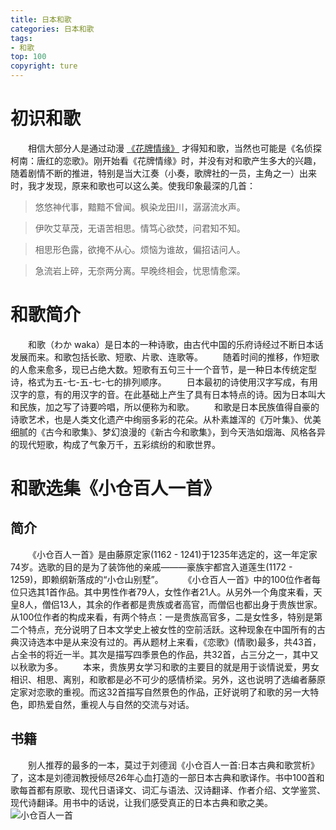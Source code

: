 ```yaml
---
title: 日本和歌
categories: 日本和歌
tags:
- 和歌
top: 100
copyright: ture
---
```


# 初识和歌
&emsp;&emsp;相信大部分人是通过动漫 [《花牌情缘》](https://www.bilibili.com/bangumi/media/md616#detail) 才得知和歌，当然也可能是《名侦探柯南：唐红的恋歌》。刚开始看《花牌情缘》时，并没有对和歌产生多大的兴趣，随着剧情不断的推进，特别是当大江奏（小奏，歌牌社的一员，主角之一）出来时，我才发现，原来和歌也可以这么美。使我印象最深的几首：
> 悠悠神代事，黯黯不曾闻。枫染龙田川，潺潺流水声。

> 伊吹艾草茂，无语苦相思。情笃心欲焚，问君知不知。

> 相思形色露，欲掩不从心。烦恼为谁故，偏招诘问人。

> 急流岩上碎，无奈两分离。早晚终相会，忧思情愈深。
<!-- more -->
# 和歌简介
&emsp;&emsp;和歌（わか waka）是日本的一种诗歌，由古代中国的乐府诗经过不断日本话发展而来。和歌包括长歌、短歌、片歌、连歌等。
&emsp;&emsp;随着时间的推移，作短歌的人愈来愈多，现已占绝大数。短歌有五句三十一个音节，是一种日本传统定型诗，格式为五-七-五-七-七的排列顺序。
&emsp;&emsp;日本最初的诗使用汉字写成，有用汉字的意，有的用汉字的音。在此基础上产生了具有日本特点的诗。因为日本叫大和民族，加之写了诗要吟唱，所以便称为和歌。
&emsp;&emsp;和歌是日本民族值得自豪的诗歌艺术，也是人类文化遗产中绚丽多彩的花朵。从朴素雄浑的《万叶集》、优美细腻的《古今和歌集》、梦幻浪漫的《新古今和歌集》，到今天浩如烟海、风格各异的现代短歌，构成了气象万千，五彩缤纷的和歌世界。

# 和歌选集《小仓百人一首》
## 简介
&emsp;&emsp;《小仓百人一首》是由藤原定家(1162 - 1241)于1235年选定的，这一年定家74岁。选歌的目的是为了装饰他的亲戚———豪族宇都宫入道莲生(1172 - 1259)，即赖纲新落成的“小仓山别墅”。
&emsp;&emsp;《小仓百人一首》中的100位作者每位只选其1首作品。其中男性作者79人，女性作者21人。从另外一个角度来看，天皇8人，僧侣13人，其余的作者都是贵族或者高官，而僧侣也都出身于贵族世家。从100位作者的构成来看，有两个特点：一是贵族高官多，二是女性多，特别是第二个特点，充分说明了日本文学史上被女性的空前活跃。这种现象在中国所有的古典汉诗选本中是从来没有过的。再从题材上来看，《恋歌》(情歌)最多，共43首，占全书的将近一半。其次是描写四季景色的作品，共32首，占三分之一，其中又以秋歌为多。
&emsp;&emsp;本来，贵族男女学习和歌的主要目的就是用于谈情说爱，男女相识、相思、离别，和歌都是必不可少的感情桥梁。另外，这也说明了选编者藤原定家对恋歌的重视。而这32首描写自然景色的作品，正好说明了和歌的另一大特色，即热爱自然，重视人与自然的交流与对话。
## 书籍
&emsp;&emsp;别人推荐的最多的一本，莫过于刘德润《小仓百人一首:日本古典和歌赏析》了，这本是刘德润教授倾尽26年心血打造的一部日本古典和歌译作。书中100首和歌每首都有原歌、现代日语译文、词汇与语法、汉诗翻译、作者介绍、文学鉴赏、现代诗翻译。用书中的话说，让我们感受真正的日本古典和歌之美。
![](http://pz1livcqe.bkt.clouddn.com/小仓百人一首.jpg '小仓百人一首')
